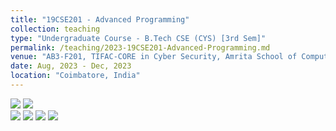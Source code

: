 ```yaml
---
title: "19CSE201 - Advanced Programming"
collection: teaching
type: "Undergraduate Course - B.Tech CSE (CYS) [3rd Sem]"
permalink: /teaching/2023-19CSE201-Advanced-Programming.md
venue: "AB3-F201, TIFAC-CORE in Cyber Security, Amrita School of Computing, Amrita Vishwa Vidyapeetham"
date: Aug, 2023 - Dec, 2023
location: "Coimbatore, India"
---
```


![](https://img.shields.io/badge/Regular_Students-72-blue) ![](https://img.shields.io/badge/ReReg_Students-10-blue) <br/>
![](https://img.shields.io/badge/Course_Outcome_Attainment-TBD-blue) 
![](https://img.shields.io/badge/Average_Marks-57.75-blue) 
![](https://img.shields.io/badge/TLP_Feedback-93.45-blue) 
![](https://img.shields.io/badge/Course_Feedback-88.00-blue) 

